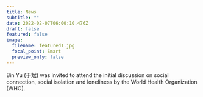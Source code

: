 ```yaml
---
title: News
subtitle: ""
date: 2022-02-07T06:00:10.476Z
draft: false
featured: false
image:
  filename: featured1.jpg
  focal_point: Smart
  preview_only: false
---
```

Bin Yu (于斌) was invited to attend the initial discussion on social connection, social isolation and loneliness by the World Health Organization (WHO).
